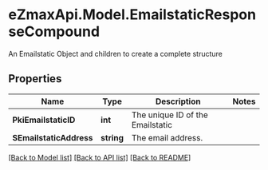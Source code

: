 # eZmaxApi.Model.EmailstaticResponseCompound
An Emailstatic Object and children to create a complete structure

## Properties

Name | Type | Description | Notes
------------ | ------------- | ------------- | -------------
**PkiEmailstaticID** | **int** | The unique ID of the Emailstatic | 
**SEmailstaticAddress** | **string** | The email address. | 

[[Back to Model list]](../README.md#documentation-for-models) [[Back to API list]](../README.md#documentation-for-api-endpoints) [[Back to README]](../README.md)

